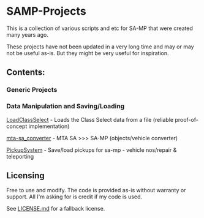 # SAMP-Projects

This is a collection of various scripts and etc for SA-MP that were created many years ago.

These projects have not been updated in a very long time and may or may not be useful as-is. But they might be very useful for inspiration.

## Contents:

### Generic Projects

### Data Manipulation and Saving/Loading

[LoadClassSelect](https://github.com/Ryder17z/SAMP-Projects/tree/main/LoadClassSelect) - Loads the Class Select data from a file (reliable proof-of-concept implementation)

[mta-sa_converter](https://github.com/Ryder17z/SAMP-Projects/tree/main/mta-sa_converter) - MTA SA >>> SA-MP (objects/vehicle converter)

[PickupSystem](https://github.com/Ryder17z/SAMP-Projects/tree/main/PickupSystem) - Save/load pickups for sa-mp - vehicle nos/repair & teleporting

## Licensing

Free to use and modify. The code is provided as-is without warranty or support.
All I'm asking for is credit if my code is used.

See [LICENSE.md](https://github.com/Ryder17z/SAMP-Projects/tree/main/LICENSE.md) for a fallback license.